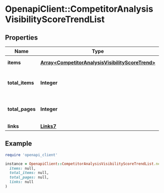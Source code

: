 # OpenapiClient::CompetitorAnalysisVisibilityScoreTrendList

## Properties

| Name | Type | Description | Notes |
| ---- | ---- | ----------- | ----- |
| **items** | [**Array&lt;CompetitorAnalysisVisibilityScoreTrend&gt;**](CompetitorAnalysisVisibilityScoreTrend.md) | Set of items. |  |
| **total_items** | **Integer** | Total number of items in result set. |  |
| **total_pages** | **Integer** | Total number of pages in result set. |  |
| **links** | [**Links7**](Links7.md) |  | [optional] |

## Example

```ruby
require 'openapi_client'

instance = OpenapiClient::CompetitorAnalysisVisibilityScoreTrendList.new(
  items: null,
  total_items: null,
  total_pages: null,
  links: null
)
```

